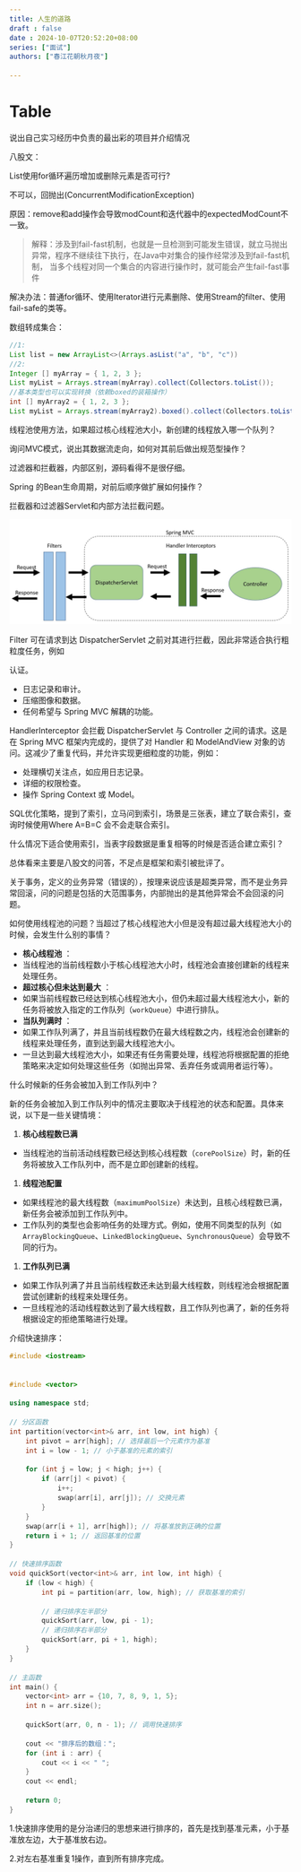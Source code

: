 ```yaml
---
title: 人生的道路
draft : false
date : 2024-10-07T20:52:20+08:00
series: ["面试"]
authors: ["春江花朝秋月夜"]

---
```

# Table

说出自己实习经历中负责的最出彩的项目并介绍情况

八股文：

List使用for循环遍历增加或删除元素是否可行?

不可以，回抛出(ConcurrentModificationException)

原因：remove和add操作会导致modCount和迭代器中的expectedModCount不一致。

> 解释：涉及到fail-fast机制，也就是一旦检测到可能发生错误，就立马抛出异常，程序不继续往下执行，在Java中对集合的操作经常涉及到fail-fast机制，
> 当多个线程对同一个集合的内容进行操作时，就可能会产生fail-fast事件

解决办法：普通for循环、使用Iterator进行元素删除、使用Stream的filter、使用fail-safe的类等。

数组转成集合：

```java
//1:
List list = new ArrayList<>(Arrays.asList("a", "b", "c"))
//2:
Integer [] myArray = { 1, 2, 3 };
List myList = Arrays.stream(myArray).collect(Collectors.toList());
//基本类型也可以实现转换（依赖boxed的装箱操作）
int [] myArray2 = { 1, 2, 3 };
List myList = Arrays.stream(myArray2).boxed().collect(Collectors.toList());
```

线程池使用方法，如果超过核心线程池大小，新创建的线程放入哪一个队列？

询问MVC模式，说出其数据流走向，如何对其前后做出规范型操作？

过滤器和拦截器，内部区别，源码看得不是很仔细。

Spring 的Bean生命周期，对前后顺序做扩展如何操作？

拦截器和过滤器Servlet和内部方法拦截问题。

![拦截器和过滤器](featured.png)

Filter 可在请求到达 DispatcherServlet 之前对其进行拦截，因此非常适合执行粗粒度任务，例如

认证。

- 日志记录和审计。
- 压缩图像和数据。
- 任何希望与 Spring MVC 解耦的功能。

HandlerInterceptor 会拦截 DispatcherServlet 与 Controller 之间的请求。这是在 Spring MVC 框架内完成的，提供了对 Handler 和 ModelAndView 对象的访问。这减少了重复代码，并允许实现更细粒度的功能，例如：

- 处理横切关注点，如应用日志记录。
- 详细的权限检查。
- 操作 Spring Context 或 Model。

SQL优化策略，提到了索引，立马问到索引，场景是三张表，建立了联合索引，查询时候使用Where A=B=C 会不会走联合索引。

什么情况下适合使用索引，当表字段数据是重复相等的时候是否适合建立索引？

总体看来主要是八股文的问答，不足点是框架和索引被批评了。

关于事务，定义的业务异常（错误的），按理来说应该是超类异常，而不是业务异常回滚，问的问题是包括的大范围事务，内部抛出的是其他异常会不会回滚的问题。

如何使用线程池的问题？当超过了核心线程池大小但是没有超过最大线程池大小的时候，会发生什么别的事情？

* **核心线程池** ：
* 当线程池的当前线程数小于核心线程池大小时，线程池会直接创建新的线程来处理任务。
* **超过核心但未达到最大** ：
* 如果当前线程数已经达到核心线程池大小，但仍未超过最大线程池大小，新的任务将被放入指定的工作队列（`workQueue`）中进行排队。
* **当队列满时** ：
* 如果工作队列满了，并且当前线程数仍在最大线程数之内，线程池会创建新的线程来处理任务，直到达到最大线程池大小。
* 一旦达到最大线程池大小，如果还有任务需要处理，线程池将根据配置的拒绝策略来决定如何处理这些任务（如抛出异常、丢弃任务或调用者运行等）。

什么时候新的任务会被加入到工作队列中？

新的任务会被加入到工作队列中的情况主要取决于线程池的状态和配置。具体来说，以下是一些关键情境：

1. **核心线程数已满**

* 当线程池的当前活动线程数已经达到核心线程数（`corePoolSize`）时，新的任务将被放入工作队列中，而不是立即创建新的线程。

1. **线程池配置**

* 如果线程池的最大线程数（`maximumPoolSize`）未达到，且核心线程数已满，新任务会被添加到工作队列中。
* 工作队列的类型也会影响任务的处理方式。例如，使用不同类型的队列（如 `ArrayBlockingQueue`、`LinkedBlockingQueue`、`SynchronousQueue`）会导致不同的行为。

1. **工作队列已满**

* 如果工作队列满了并且当前线程数还未达到最大线程数，则线程池会根据配置尝试创建新的线程来处理任务。
* 一旦线程池的活动线程数达到了最大线程数，且工作队列也满了，新的任务将根据设定的拒绝策略进行处理。

介绍快速排序：

```cpp
#include <iostream>


#include <vector>

using namespace std;

// 分区函数
int partition(vector<int>& arr, int low, int high) {
    int pivot = arr[high]; // 选择最后一个元素作为基准
    int i = low - 1; // 小于基准的元素的索引

    for (int j = low; j < high; j++) {
        if (arr[j] < pivot) {
            i++;
            swap(arr[i], arr[j]); // 交换元素
        }
    }
    swap(arr[i + 1], arr[high]); // 将基准放到正确的位置
    return i + 1; // 返回基准的位置
}

// 快速排序函数
void quickSort(vector<int>& arr, int low, int high) {
    if (low < high) {
        int pi = partition(arr, low, high); // 获取基准的索引

        // 递归排序左半部分
        quickSort(arr, low, pi - 1);
        // 递归排序右半部分
        quickSort(arr, pi + 1, high);
    }
}

// 主函数
int main() {
    vector<int> arr = {10, 7, 8, 9, 1, 5};
    int n = arr.size();

    quickSort(arr, 0, n - 1); // 调用快速排序

    cout << "排序后的数组：";
    for (int i : arr) {
        cout << i << " ";
    }
    cout << endl;

    return 0;
}
```

1.快速排序使用的是分治递归的思想来进行排序的，首先是找到基准元素，小于基准放左边，大于基准放右边。

2.对左右基准重复1操作，直到所有排序完成。
